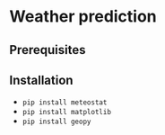 # Weather prediction

## Prerequisites

## Installation

- `pip install meteostat`
- `pip install matplotlib`
- `pip install geopy`
